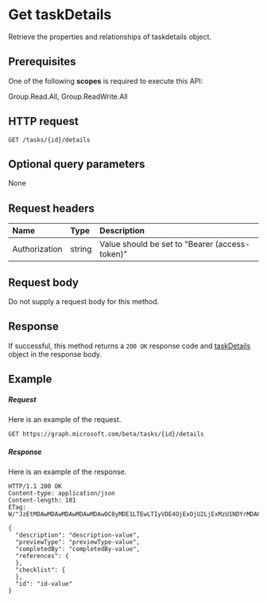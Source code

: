 # Get taskDetails

Retrieve the properties and relationships of taskdetails object.
## Prerequisites
One of the following **scopes** is required to execute this API:
 
Group.Read.All, Group.ReadWrite.All

## HTTP request
<!-- { "blockType": "ignored" } -->
```http
GET /tasks/{id}/details

```
## Optional query parameters
None

## Request headers
| Name       | Type | Description|
|:-----------|:------|:----------|
| Authorization  | string  | Value should be set to "Bearer (access-token)" |

## Request body
Do not supply a request body for this method.
## Response
If successful, this method returns a `200 OK` response code and [taskDetails](../resources/taskdetails.md) object in the response body.
## Example
##### Request
Here is an example of the request.
<!-- {
  "blockType": "request",
  "name": "get_taskdetails"
}-->
```http
GET https://graph.microsoft.com/beta/tasks/{id}/details
```
##### Response
Here is an example of the response. 
<!-- {
  "blockType": "response",
  "truncated": true,
  "@odata.type": "microsoft.graph.taskdetails"
} -->
```http
HTTP/1.1 200 OK
Content-type: application/json
Content-length: 181
ETag: W/"JzEtMDAwMDAwMDAwMDAwMDAwOC8yMDE1LTEwLTIyVDE4OjExOjU2LjExMzU1NDYrMDA6MDAn"

{
  "description": "description-value",
  "previewType": "previewType-value",
  "completedBy": "completedBy-value",
  "references": {
  },
  "checklist": {
  },
  "id": "id-value"
}
```

<!-- uuid: 8fcb5dbc-d5aa-4681-8e31-b001d5168d79
2015-10-25 14:57:30 UTC -->
<!-- {
  "type": "#page.annotation",
  "description": "Get taskDetails",
  "keywords": "",
  "section": "documentation",
  "tocPath": ""
}-->